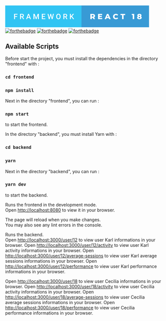 [![forthebadge](./framework-react-18.svg)](https://forthebadge.com)
[![forthebadge](https://forthebadge.com/images/badges/uses-js.svg)](https://forthebadge.com)
[![forthebadge](https://forthebadge.com/images/badges/uses-html.svg)](https://forthebadge.com)
[![forthebadge](https://forthebadge.com/images/badges/uses-css.svg)](https://forthebadge.com)

## Available Scripts

Before start the project, you must install the dependencies in the directory "frontend" with :

### `cd frontend`
### `npm install`

Next in the directory "frontend", you can run :

### `npm start`

to start the frontend.


In the directory "backend", you must install Yarn with :

### `cd backend`
### `yarn`


Next in the directory "backend", you can run :

### `yarn dev`

to start the backend.

Runs the frontend in the development mode.\
Open [http://localhost:8080](http://localhost:8080) to view it in your browser.

The page will reload when you make changes.\
You may also see any lint errors in the console.

Runs the backend.\
Open [http://localhost:3000/user/12](http://localhost:3000/user/12) to view user Karl informations in your browser.
Open [http://localhost:3000/user/12/activity](http://localhost:3000/user/12/activity) to view user Karl activity informations in your browser.
Open [http://localhost:3000/user/12/average-sessions](http://localhost:3000/user/12/average-sessions) to view user Karl average sessions informations in your browser.
Open [http://localhost:3000/user/12/performance](http://localhost:3000/user/12/performance) to view user Karl performance informations in your browser.

Open [http://localhost:3000/user/18](http://localhost:3000/user/18) to view user Cecilia informations in your browser.
Open [http://localhost:3000/user/18/activity](http://localhost:3000/user/18/activity) to view user Cecilia activity informations in your browser.
Open [http://localhost:3000/user/18/average-sessions](http://localhost:3000/user/18/average-sessions) to view user Cecilia average sessions informations in your browser.
Open [http://localhost:3000/user/18/performance](http://localhost:3000/user/18/performance) to view user Cecilia performance informations in your browser.
